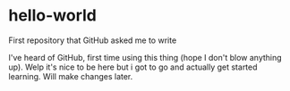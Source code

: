# hello-world
First repository that GitHub asked me to write

I've heard of GitHub, first time using this thing (hope I don't blow anything up).
Welp it's nice to be here but i got to go and actually get started learning. Will make changes later.
